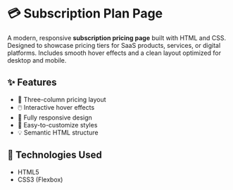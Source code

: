 
# 💳 Subscription Plan Page

A modern, responsive **subscription pricing page** built with HTML and CSS. Designed to showcase pricing tiers for SaaS products, services, or digital platforms. Includes smooth hover effects and a clean layout optimized for desktop and mobile.

## ✨ Features

- 💠 Three-column pricing layout
- 🖱️ Interactive hover effects
- 📱 Fully responsive design
- 🎨 Easy-to-customize styles
- 💡 Semantic HTML structure

## 🔧 Technologies Used

- HTML5
- CSS3 (Flexbox)


